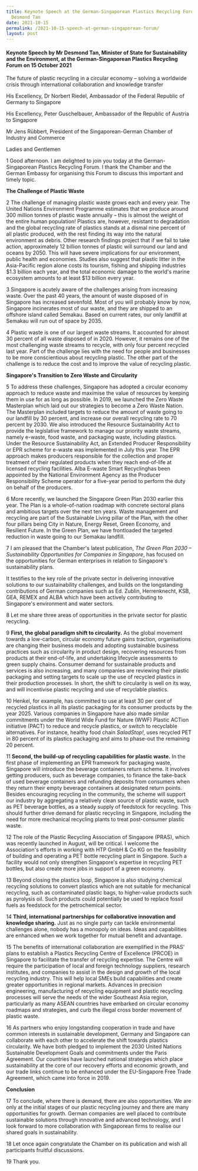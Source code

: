 ```yaml
---
title: Keynote Speech at the German-Singaporean Plastics Recycling Forum - Mr
  Desmond Tan
date: 2021-10-15
permalink: /2021-10-15-speech-at-german-singaporean-forum/
layout: post
---
```


#### Keynote Speech by Mr Desmond Tan, Minister of State for Sustainability and the Environment, at the German-Singaporean Plastics Recycling Forum on 15 October 2021

The future of plastic recycling in a circular economy – solving a worldwide crisis through international collaboration and knowledge transfer

His Excellency, Dr Norbert Riedel, Ambassador of the Federal Republic of Germany to Singapore

His Excellency, Peter Guschelbauer, Ambassador of the Republic of Austria to Singapore

Mr Jens Rübbert, President of the Singaporean-German Chamber of Industry and Commerce

Ladies and Gentlemen

1 Good afternoon. I am delighted to join you today at the German-Singaporean Plastics Recycling Forum. I thank the Chamber and the German Embassy for organising this Forum to discuss this important and timely topic.

**The Challenge of Plastic Waste**

2 The challenge of managing plastic waste grows each and every year. The United Nations Environment Programme estimates that we produce around 300 million tonnes of plastic waste annually – this is almost the weight of the entire human population! Plastics are, however, resistant to degradation and the global recycling rate of plastics stands at a dismal nine percent of all plastic produced, with the rest finding its way into the natural environment as debris. Other research findings project that if we fail to take action, approximately 12 billion tonnes of plastic will surround our land and oceans by 2050. This will have severe implications for our environment, public health and economies. Studies also suggest that plastic litter in the Asia-Pacific region alone costs its tourism, fishing and shipping industries $1.3 billion each year, and the total economic damage to the world&#39;s marine ecosystem amounts to at least $13 billion every year.

3 Singapore is acutely aware of the challenges arising from increasing waste. Over the past 40 years, the amount of waste disposed of in Singapore has increased sevenfold. Most of you will probably know by now, Singapore incinerates most of our waste, and they are shipped to an offshore island called Semakau. Based on current rates, our only landfill at Semakau will run out of space by 2035.

4 Plastic waste is one of our largest waste streams. It accounted for almost 30 percent of all waste disposed of in 2020. However, it remains one of the most challenging waste streams to recycle, with only four percent recycled last year. Part of the challenge lies with the need for people and businesses to be more conscientious about recycling plastic. The other part of the challenge is to reduce the cost and to improve the value of recycling plastic.

**Singapore&#39;s Transition to Zero Waste and Circularity**

5 To address these challenges, Singapore has adopted a circular economy approach to reduce waste and maximise the value of resources by keeping them in use for as long as possible. In 2019, we launched the Zero Waste Masterplan which laid out our strategies to become a Zero Waste Nation. The Masterplan included targets to reduce the amount of waste going to our landfill by 30 percent, and increase our overall recycling rate to 70 percent by 2030. We also introduced the Resource Sustainability Act to provide the legislative framework to manage our priority waste streams, namely e-waste, food waste, and packaging waste, including plastics. Under the Resource Sustainability Act, an Extended Producer Responsibility or EPR scheme for e-waste was implemented in July this year. The EPR approach makes producers responsible for the collection and proper treatment of their regulated products when they reach end-of-life at licensed recycling facilities. Alba E-waste Smart Recyclinghas been appointed by the National Environment Agency as the Producer Responsibility Scheme operator for a five-year period to perform the duty on behalf of the producers.

6 More recently, we launched the Singapore Green Plan 2030 earlier this year. The Plan is a whole-of-nation roadmap with concrete sectoral plans and ambitious targets over the next ten years. Waste management and recycling are part of the Sustainable Living pillar of the Plan, with the other four pillars being City in Nature, Energy Reset, Green Economy, and Resilient Future. In the Green Plan, we have frontloaded the targeted reduction in waste going to our Semakau landfill.

7 I am pleased that the Chamber&#39;s latest publication, _The Green Plan 2030 – Sustainability Opportunities for Companies in Singapore_, has focused on the opportunities for German enterprises in relation to Singapore&#39;s sustainability plans.

It testifies to the key role of the private sector in delivering innovative solutions to our sustainability challenges, and builds on the longstanding contributions of German companies such as Ed. Zublin, Herrenknecht, KSB, GEA, REMEX and ALBA which have been actively contributing to Singapore&#39;s environment and water sectors.

8 Let me share three areas of opportunities in the private sector for plastic recycling.

9 **First, the global paradigm shift to circularity.** As the global movement towards a low-carbon, circular economy future gains traction, organisations are changing their business models and adopting sustainable business practices such as circularity in product design, recovering resources from products at their end-of-life, and undertaking lifecycle assessments to green supply chains. Consumer demand for sustainable products and services is also increasing, and many companies are reviewing their plastic packaging and setting targets to scale up the use of recycled plastics in their production processes. In short, the shift to circularity is well on its way, and will incentivise plastic recycling and use of recyclable plastics.

10 Henkel, for example, has committed to use at least 30 per cent of recycled plastics in all its plastic packaging for its consumer products by the year 2025. Various companies in Singapore have also made similar commitments under the World Wide Fund for Nature (WWF) Plastic ACTion initiative (PACT) to reduce and recycle plastics, or switch to recyclable alternatives. For instance, healthy food chain _SaladStop!_, uses recycled PET in 80 percent of its plastics packaging and aims to phase-out the remaining 20 percent.

11 **Second, the build-up of recycling capabilities for plastic waste.** In the first phase of implementing an EPR framework for packaging waste, Singapore will introduce the beverage containers return scheme. It involves getting producers, such as beverage companies, to finance the take-back of used beverage containers and refunding deposits from consumers when they return their empty beverage containers at designated return points. Besides encouraging recycling in the community, the scheme will support our industry by aggregating a relatively clean source of plastic waste, such as PET beverage bottles, as a steady supply of feedstock for recycling. This should further drive demand for plastic recycling in Singapore, including the need for more mechanical recycling plants to treat post-consumer plastic waste.

12 The role of the Plastic Recycling Association of Singapore (PRAS), which was recently launched in August, will be critical. I welcome the Association&#39;s efforts in working with HTP GmbH &amp; Co KG on the feasibility of building and operating a PET bottle recycling plant in Singapore. Such a facility would not only strengthen Singapore&#39;s expertise in recycling PET bottles, but also create more jobs in support of a green economy.

13 Beyond closing the plastics loop, Singapore is also studying chemical recycling solutions to convert plastics which are not suitable for mechanical recycling, such as contaminated plastic bags, to higher-value products such as pyrolysis oil. Such products could potentially be used to replace fossil fuels as feedstock for the petrochemical sector.

14 **Third, international partnerships for collaborative innovation and knowledge sharing.** Just as no single party can tackle environmental challenges alone, nobody has a monopoly on ideas. Ideas and capabilities are enhanced when we work together for mutual benefit and advantage.

15 The benefits of international collaboration are exemplified in the PRAS&#39; plans to establish a Plastics Recycling Centre of Excellence (PRCOE) in Singapore to facilitate the transfer of recycling expertise. The Centre will require the participation of local and foreign technology suppliers, research institutes, and companies to assist in the design and growth of the local recycling industry. This will help local SMEs build capabilities and create greater opportunities in regional markets. Advances in precision engineering, manufacturing of recycling equipment and plastic recycling processes will serve the needs of the wider Southeast Asia region, particularly as many ASEAN countries have embarked on circular economy roadmaps and strategies, and curb the illegal cross border movement of plastic waste.

16 As partners who enjoy longstanding cooperation in trade and have common interests in sustainable development, Germany and Singapore can collaborate with each other to accelerate the shift towards plastics circularity. We have both pledged to implement the 2030 United Nations Sustainable Development Goals and commitments under the Paris Agreement. Our countries have launched national strategies which place sustainability at the core of our recovery efforts and economic growth, and our trade links continue to be enhanced under the EU-Singapore Free Trade Agreement, which came into force in 2019.

**Conclusion**

17 To conclude, where there is demand, there are also opportunities. We are only at the initial stages of our plastic recycling journey and there are many opportunities for growth. German companies are well placed to contribute sustainable solutions through innovative and advanced technology, and I look forward to more collaboration with Singaporean firms to realise our shared goals in sustainability.

18 Let once again congratulate the Chamber on its publication and wish all participants fruitful discussions.

19 Thank you.